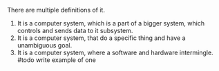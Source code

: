 There are multiple definitions of it.
1. It is a computer system, which is a part of a bigger system, which controls and sends data to it subsystem.
2. It is a computer system, that do a specific thing and have a unambiguous goal.
3. It is a computer system, where a software and hardware intermingle.
#todo write example of one 

